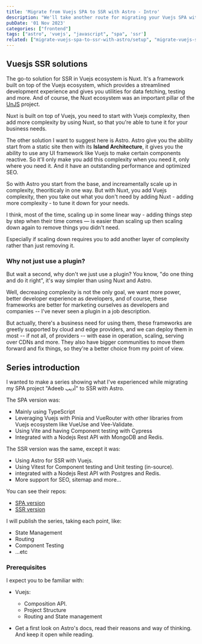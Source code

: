 ```yaml
---
title: 'Migrate from Vuejs SPA to SSR with Astro - Intro'
description: "We'll take another route for migrating your Vuejs SPA with Astro instead of Nuxt, we'll discuss the difference between both, and why you should choose Astro instead."
pubDate: '01 Nov 2023'
categories: ["frontend"]
tags: ["astro", 'vuejs', "javascript", "spa", 'ssr']
related: ["migrate-vuejs-spa-to-ssr-with-astro/setup", "migrate-vuejs-spa-to-ssr-with-astro/strategy", "migrate-vuejs-spa-to-ssr-with-astro/state-management", "migrate-vuejs-spa-to-ssr-with-astro/routing"]
---
```


## Vuesjs SSR solutions

The go-to solution for SSR in Vuejs ecosystem is Nuxt. It's a framework built on top of the Vuejs ecosystem, which provides a streamlined development experience and gives you utilities for data fetching, testing and more. And of course, the Nuxt ecosystem was an important pillar of the [UnJS](https://unjs.io/) project.

Nuxt is built on top of Vuejs, you need to start with Vuejs complexity, then add more complexity by using Nuxt, so that you're able to tune it for your business needs.

The other solution I want to suggest here is Astro. Astro give you the ability start from a static site then with its **Island Architecture**, it gives you the ability to use any UI framework like Vuejs to make certain components reactive. So it'll only make you add this complexity when you need it, only where you need it. And it have an outstanding performance and optimized SEO.  

So with Astro you start from the base, and increamentally scale up in complexity, theoriticaly in one way. But with Nuxt, you add Vuejs complexity, then you take out what you don't need by adding Nuxt - adding more complexity - to tune it down for your needs.

I think, most of the time, scaling up in some linear way - adding things step by step when their time comes — is easier than scaling up then scaling down again to remove things you didn't need.

Especially if scaling down requires you to add another layer of complexity rather than just removing it. 

### Why not just use a plugin?

But wait a second, why don't we just use a plugin? You know, "do one thing and do it right", it's way simpler than using Nuxt and Astro.

Well, decreasing complexity is not the only goal, we want more power, better developer experience as developers, and of course, these frameworks are better for marketing ourselves as developers and companies -- I've never seen a plugin in a job description.

But actually, there's a business need for using them, these frameworks are greetly supported by cloud and edge providers, and we can deploy them in most -- if not all, of providers -- with ease in operation, scaling, serving over CDNs and more. They also have bigger communities to move them forward and fix things, so they're a better choice from my point of view.

## Series introduction
I wanted to make a series showing what I've experienced while migrating my SPA project "Adeeb أديب" to SSR with Astro. 

The SPA version was:
- Mainly using TypeScript
- Leveraging Vuejs with Pinia and VueRouter with other libraries from Vuejs ecosystem like VueUse and Vee-Validate.
- Using Vite and having Component testing with Cypress
- Integrated with a Nodejs Rest API with MongoDB and Redis.

The SSR version was the same, except it was:
- Using Astro for SSR with Vuejs.
- Using Vitest for Component testing and Unit testing (in-source).
- integrated with a Nodejs Rest API with Postgres and Redis.
- More support for SEO, sitemap and more...

You can see their repos:
- [SPA version](https://github.com/M-Shrief/Adeeb_Vue_TS 'Github repo')
- [SSR version](https://github.com/M-Shrief/Adeeb_Astro_SSR 'Github repo')

I will publish the series, taking each point, like:
- State Management
- Routing
- Component Testing
- ...etc

### Prerequisites

I expect you to be familiar with:

- Vuejs:
    - Composition API.
    - Project Structure
    - Routing and State management

- Get a first look on Astro's docs, read their reasons and way of thinking. And keep it open while reading. 
